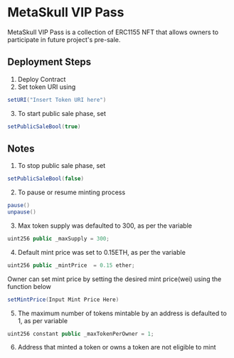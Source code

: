 # MetaSkull VIP Pass

MetaSkull VIP Pass is a collection of ERC1155 NFT that allows owners to participate in future project's pre-sale.

## Deployment Steps
1. Deploy Contract
2. Set token URI using
```java
setURI("Insert Token URI here")
```
3. To start public sale phase, set 
```java
setPublicSaleBool(true)
```

## Notes
1. To stop public sale phase, set
```java
setPublicSaleBool(false)
```
2. To pause or resume minting process
```java
pause()
unpause()
```
3. Max token supply was defaulted to 300, as per the variable
```java
uint256 public _maxSupply = 300;
```
4. Default mint price was set to 0.15ETH, as per the variable
```java
uint256 public _mintPrice  = 0.15 ether;
```
Owner can set mint price by setting the desired mint price(wei) using the function below
```java
setMintPrice(Input Mint Price Here)
```
5. The maximum number of tokens mintable by an address is defaulted to 1, as per variable 
```java
uint256 constant public _maxTokenPerOwner = 1;
```
6. Address that minted a token or owns a token are not eligible to mint